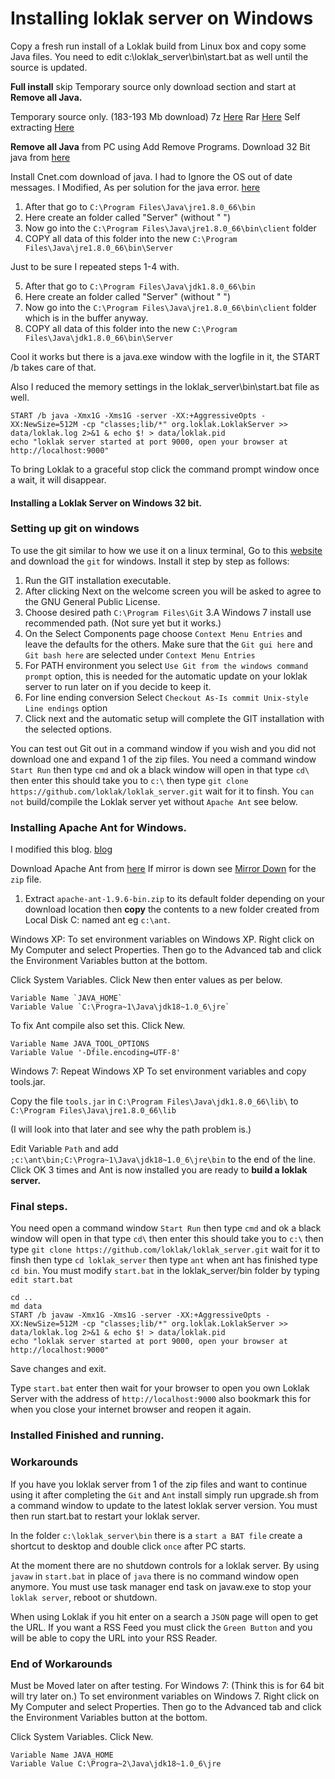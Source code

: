 # Installing loklak server on Windows

Copy a fresh run install of a Loklak build from Linux box and copy some Java files.
You need to edit c:\loklak_server\bin\start.bat as well until the source is updated.

**Full install** skip Temporary source only download section and start at **Remove all Java.**

Temporary source only. (183-193 Mb download)
7z [Here](http://loklak.mnsnet.ca/loklak_server.7z)
Rar [Here](http://loklak.mnsnet.ca/loklak_server.rar)
Self extracting [Here](http://loklak.mnsnet.ca/loklak_server.exe)

**Remove all Java** from PC using Add Remove Programs. 
Download 32 Bit java from [here](http://download.cnet.com/Java-Development-Kit-32-bit/3000-2218_4-12091.html)

Install Cnet.com download of java. I had to Ignore the OS out of date messages. 
I Modified, As per solution for the java error. [here](http://stackoverflow.com/questions/18123144/missing-server-jvm-java-jre7-bin-server-jvm-dll)

1. After that go to `C:\Program Files\Java\jre1.8.0_66\bin`
2. Here create an folder called "Server" (without " ")
3. Now go into the `C:\Program Files\Java\jre1.8.0_66\bin\client` folder
4. COPY all data of this folder into the new `C:\Program Files\Java\jre1.8.0_66\bin\Server`

Just to be sure I repeated steps 1-4 with.

5. After that go to `C:\Program Files\Java\jdk1.8.0_66\bin`
6. Here create an folder called "Server" (without " ")
7. Now go into the `C:\Program Files\Java\jre1.8.0_66\bin\client` folder which is in the buffer anyway.
8. COPY all data of this folder into the new `C:\Program Files\Java\jdk1.8.0_66\bin\Server`

Cool it works but there is a java.exe window with the logfile in it, the START /b takes care of that.

Also I reduced the memory settings in the loklak_server\bin\start.bat file as well.

```
START /b java -Xmx1G -Xms1G -server -XX:+AggressiveOpts -XX:NewSize=512M -cp "classes;lib/*" org.loklak.LoklakServer >> data/loklak.log 2>&1 & echo $! > data/loklak.pid
echo "loklak server started at port 9000, open your browser at http://localhost:9000"
```
To bring Loklak to a graceful stop click the command prompt window once a wait, it will disappear.




#### **Installing a Loklak Server on Windows 32 bit.**

### Setting up git on windows
To use the git similar to how we use it on a linux terminal, Go to this [website](https://git-scm.com/downloads) and download the `git` for windows.
Install it step by step as follows:

1. Run the GIT installation executable.
2. After clicking Next on the welcome screen you will be asked to agree to the GNU General Public License.
3. Choose desired path `C:\Program Files\Git`
3.A Windows 7 install use recommended path. (Not sure yet but it works.)
4. On the Select Components page choose `Context Menu Entries` and leave the defaults for the others. Make sure that the `Git gui here` and `Git bash here` are selected under `Context Menu Entries`
5. For PATH environment you select `Use Git from the windows command prompt` option, this is needed for the automatic update on your loklak server to run later on if you decide to keep it.
6. For line ending conversion Select `Checkout As-Is commit Unix-style Line endings` option 
7. Click next and the automatic setup will complete the GIT installation with the selected options.

You can test out Git out in a command window if you wish and you did not download one and expand 1 of the zip files. 
You need a command window `Start Run` then type `cmd` and ok a black window will open in that type `cd\` then enter this should take you to `c:\` then type `git clone https://github.com/loklak/loklak_server.git` wait for it to finsh. You `can not` build/compile the Loklak server yet without `Apache Ant` see below.


### Installing Apache Ant for Windows.

I modified this blog. [blog](https://www.nczonline.net/blog/2012/04/12/how-to-install-apache-ant-on-windows/)

Download Apache Ant from 
[here](http://apache.uberglobalmirror.com//ant/binaries/apache-ant-1.9.6-bin.zip)
If mirror is down see 
[Mirror Down](https://ant.apache.org/bindownload.cgi) for the `zip` file.

1. Extract `apache-ant-1.9.6-bin.zip` to its default folder depending on your download location then **copy** the contents to a new folder created from Local Disk C: named ant eg `c:\ant`.

Windows XP:
To set environment variables on Windows XP.
Right click on My Computer and select Properties.
Then go to the Advanced tab and click the Environment Variables button at the bottom.

Click System Variables.
Click New then enter values as per below.
```
Variable Name `JAVA_HOME`
Variable Value `C:\Progra~1\Java\jdk18~1.0_6\jre`
```

To fix Ant compile also set this.
Click New.
```
Variable Name JAVA_TOOL_OPTIONS
Variable Value '-Dfile.encoding=UTF-8'
```

Windows 7: Repeat Windows XP To set environment variables and copy tools.jar.
 
Copy the file `tools.jar` in `C:\Program Files\Java\jdk1.8.0_66\lib\`
to `C:\Program Files\Java\jre1.8.0_66\lib`

(I will look into that later and see why the path problem is.)

Edit Variable `Path` and add `;c:\ant\bin;C:\Progra~1\Java\jdk18~1.0_6\jre\bin` to the end of the line.
Click OK 3 times and Ant is now installed you are ready to **build a loklak server.**

### Final steps.
You need open a command window `Start Run` then type `cmd` and ok a black window will open in that type `cd\` then enter this should take you to `c:\` then type `git clone https://github.com/loklak/loklak_server.git` wait for it to finsh then type `cd loklak_server` then type `ant` when ant has finished type `cd bin`.
You must modify `start.bat` in the loklak_server/bin folder by typing `edit start.bat`
```
cd ..
md data
START /b javaw -Xmx1G -Xms1G -server -XX:+AggressiveOpts -XX:NewSize=512M -cp "classes;lib/*" org.loklak.LoklakServer >> data/loklak.log 2>&1 & echo $! > data/loklak.pid
echo "loklak server started at port 9000, open your browser at http://localhost:9000"
```
Save changes and exit.
 
Type `start.bat` enter then wait for your browser to open you own Loklak Server with the address of `http://localhost:9000` also bookmark this for when you close your internet browser and reopen it again.

### Installed Finished and running.


### Workarounds
If you have you loklak server from 1 of the zip files and want to continue using it after completing the `Git` and `Ant` install simply run upgrade.sh from a command window to update to the latest loklak server version. You must then run start.bat to restart your loklak server. 

In the folder `c:\loklak_server\bin` there is a `start a BAT file` create a shortcut to desktop and double click `once` after PC starts. 

At the moment there are no shutdown controls for a loklak server.
By using `javaw` in `start.bat` in place of `java` there is no command window open anymore.
You must use task manager end task on javaw.exe to stop your `loklak server`, reboot or shutdown. 
  
When using Loklak if you hit enter on a search a `JSON` page will open to get the URL.
If you want a RSS Feed you must click the `Green Button` and you will be able to copy the URL into your RSS Reader.

### End of Workarounds

Must be Moved later on after testing.
For Windows 7: (Think this is for 64 bit will try later on.)
To set environment variables on Windows 7.
Right click on My Computer and select Properties.
Then go to the Advanced tab and click the Environment Variables button at the bottom.

Click System Variables.
Click New.
```
Variable Name JAVA_HOME
Variable Value C:\Progra~2\Java\jdk18~1.0_6\jre
```

